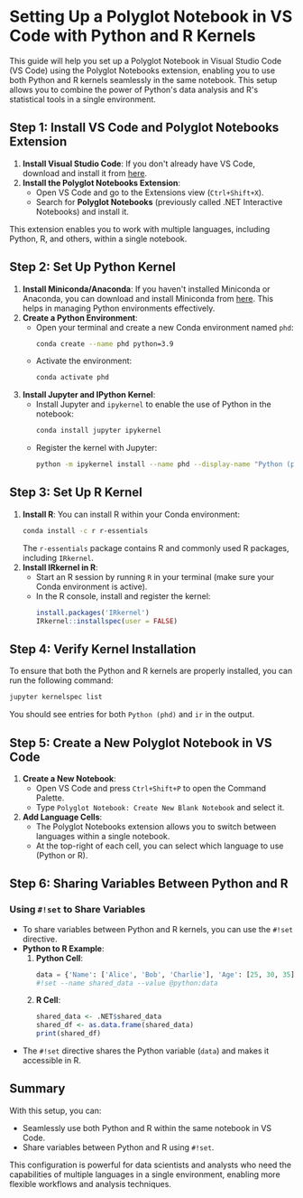 # Setting Up a Polyglot Notebook in VS Code with Python and R Kernels

This guide will help you set up a Polyglot Notebook in Visual Studio Code (VS Code) using the Polyglot Notebooks extension, enabling you to use both Python and R kernels seamlessly in the same notebook. This setup allows you to combine the power of Python's data analysis and R's statistical tools in a single environment.

## Step 1: Install VS Code and Polyglot Notebooks Extension
1. **Install Visual Studio Code**: If you don't already have VS Code, download and install it from [here](https://code.visualstudio.com/).
2. **Install the Polyglot Notebooks Extension**:
   - Open VS Code and go to the Extensions view (`Ctrl+Shift+X`).
   - Search for **Polyglot Notebooks** (previously called .NET Interactive Notebooks) and install it.

This extension enables you to work with multiple languages, including Python, R, and others, within a single notebook.

## Step 2: Set Up Python Kernel
1. **Install Miniconda/Anaconda**: If you haven't installed Miniconda or Anaconda, you can download and install Miniconda from [here](https://docs.conda.io/en/latest/miniconda.html). This helps in managing Python environments effectively.
2. **Create a Python Environment**:
   - Open your terminal and create a new Conda environment named `phd`:
     ```bash
     conda create --name phd python=3.9
     ```
   - Activate the environment:
     ```bash
     conda activate phd
     ```
3. **Install Jupyter and IPython Kernel**:
   - Install Jupyter and `ipykernel` to enable the use of Python in the notebook:
     ```bash
     conda install jupyter ipykernel
     ```
   - Register the kernel with Jupyter:
     ```bash
     python -m ipykernel install --name phd --display-name "Python (phd)"
     ```

## Step 3: Set Up R Kernel
1. **Install R**: You can install R within your Conda environment:
   ```bash
   conda install -c r r-essentials
   ```
   The `r-essentials` package contains R and commonly used R packages, including `IRkernel`.
2. **Install IRkernel in R**:
   - Start an R session by running `R` in your terminal (make sure your Conda environment is active).
   - In the R console, install and register the kernel:
     ```R
     install.packages('IRkernel')
     IRkernel::installspec(user = FALSE)
     ```

## Step 4: Verify Kernel Installation
To ensure that both the Python and R kernels are properly installed, you can run the following command:
```bash
jupyter kernelspec list
```
You should see entries for both `Python (phd)` and `ir` in the output.

## Step 5: Create a New Polyglot Notebook in VS Code
1. **Create a New Notebook**:
   - Open VS Code and press `Ctrl+Shift+P` to open the Command Palette.
   - Type `Polyglot Notebook: Create New Blank Notebook` and select it.
2. **Add Language Cells**:
   - The Polyglot Notebooks extension allows you to switch between languages within a single notebook.
   - At the top-right of each cell, you can select which language to use (Python or R).

## Step 6: Sharing Variables Between Python and R
### Using `#!set` to Share Variables
- To share variables between Python and R kernels, you can use the `#!set` directive.
- **Python to R Example**:
  1. **Python Cell**:
     ```python
     data = {'Name': ['Alice', 'Bob', 'Charlie'], 'Age': [25, 30, 35]}
     #!set --name shared_data --value @python:data
     ```
  2. **R Cell**:
     ```r
     shared_data <- .NET$shared_data
     shared_df <- as.data.frame(shared_data)
     print(shared_df)
     ```
- The `#!set` directive shares the Python variable (`data`) and makes it accessible in R.

## Summary
With this setup, you can:
- Seamlessly use both Python and R within the same notebook in VS Code.
- Share variables between Python and R using `#!set`.

This configuration is powerful for data scientists and analysts who need the capabilities of multiple languages in a single environment, enabling more flexible workflows and analysis techniques.

